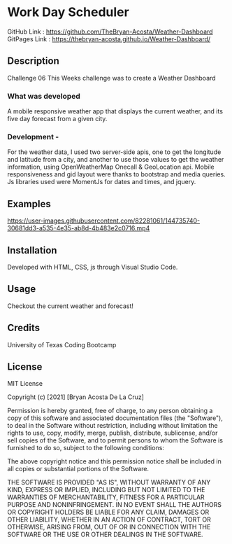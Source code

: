 # Work Day Scheduler

GitHub Link : https://github.com/TheBryan-Acosta/Weather-Dashboard
GitPages Link : https://thebryan-acosta.github.io/Weather-Dashboard/

## **Description**

Challenge 06 This Weeks challenge was to create a Weather Dashboard

### **What was developed**

A mobile responsive weather app that displays the current weather, and its five day forecast from a given city.

### **Development** -

For the weather data, I used two server-side apis, one to get the longitude and latitude from a city,
and another to use those values to get the weather information, using OpenWeatherMap Onecall & GeoLocation api.
Mobile responsiveness and gid layout were thanks to bootstrap and media queries.
Js libraries used were MomentJs for dates and times, and jquery.

## **Examples**


https://user-images.githubusercontent.com/82281061/144735740-30681dd3-a535-4e35-ab8d-4b483e2c0716.mp4


## **Installation**

Developed with HTML, CSS, js through Visual Studio Code.

## **Usage**

Checkout the current weather and forecast!

## **Credits**

University of Texas Coding Bootcamp

## **License**

MIT License

Copyright (c) [2021] [Bryan Acosta De La Cruz]

Permission is hereby granted, free of charge, to any person obtaining a copy
of this software and associated documentation files (the "Software"), to deal
in the Software without restriction, including without limitation the rights
to use, copy, modify, merge, publish, distribute, sublicense, and/or sell
copies of the Software, and to permit persons to whom the Software is
furnished to do so, subject to the following conditions:

The above copyright notice and this permission notice shall be included in all
copies or substantial portions of the Software.

THE SOFTWARE IS PROVIDED "AS IS", WITHOUT WARRANTY OF ANY KIND, EXPRESS OR
IMPLIED, INCLUDING BUT NOT LIMITED TO THE WARRANTIES OF MERCHANTABILITY,
FITNESS FOR A PARTICULAR PURPOSE AND NONINFRINGEMENT. IN NO EVENT SHALL THE
AUTHORS OR COPYRIGHT HOLDERS BE LIABLE FOR ANY CLAIM, DAMAGES OR OTHER
LIABILITY, WHETHER IN AN ACTION OF CONTRACT, TORT OR OTHERWISE, ARISING FROM,
OUT OF OR IN CONNECTION WITH THE SOFTWARE OR THE USE OR OTHER DEALINGS IN THE
SOFTWARE.

